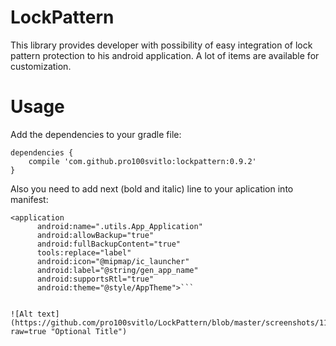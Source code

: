 # LockPattern

This library provides developer with possibility of easy integration of lock pattern protection to his android application. A lot of items are available for customization.

# Usage
Add the dependencies to your gradle file:

    dependencies {
        compile 'com.github.pro100svitlo:lockpattern:0.9.2'
    }
Also you need to add next (bold and italic) line to your aplication into manifest:
  ```
  <application
        android:name=".utils.App_Application"
        android:allowBackup="true"
        android:fullBackupContent="true"
        tools:replace="label"
        android:icon="@mipmap/ic_launcher"
        android:label="@string/gen_app_name"
        android:supportsRtl="true"
        android:theme="@style/AppTheme">```


![Alt text](https://github.com/pro100svitlo/LockPattern/blob/master/screenshots/111222.gif?raw=true "Optional Title")
